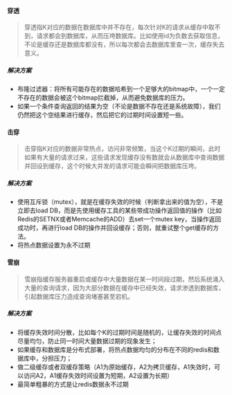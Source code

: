 #### 穿透

>   穿透指K对应的数据在数据库中并不存在，每次针对K的请求从缓存中取不到，请求都会到数据库，从而压垮数据库。比如使用id为负数去获取信息，不论是缓存还是数据库都没有，所以每次都会去数据库里查一次，缓存失去意义。

##### 解决方案

- 布隆过滤器：将所有可能存在的数据哈希到一个足够大的bitmap中，一个一定不存在的数据会被这个bitmap拦截掉，从而避免数据库的压力。
- 如果一个条件查询返回的结果为空（不论是数据不存在还是系统故障），我们仍然把这个空结果进行缓存，然后把它的过期时间设置短一些。



#### 击穿

>   击穿指K对应的数据非常热点，访问非常频繁，当这个K过期的瞬间，此时如果有大量的请求过来，这些请求发现缓存没有数就会从数据库中查询数据并回设到缓存，这个时候大并发的请求可能会瞬间把数据库压垮。

##### 解决方案

- 使用互斥锁（mutex），就是在缓存失效的时候（判断拿出来的值为空），不是立即去load DB，而是先使用缓存工具的某些带成功操作返回值的操作（比如Redis的SETNX或者Memcache的ADD）去set一个mutex key，当操作返回成功时，再进行load DB的操作并回设缓存；否则，就重试整个get缓存的方法。
- 将热点数据设置为永不过期



#### 雪崩

>   雪崩指缓存服务器重启或缓存中大量数据在某一时间段过期，然后系统涌入大量的查询请求，因为大部分数据在缓存中已经失效，请求渗透到数据库，引起数据库压力造成查询堵塞甚至宕机。

##### 解决方案

- 将缓存失效时间分散，比如每个K的过期时间是随机的，让缓存失效的时间点尽量均匀，防止同一时间大量数据过期的现象发生；
- 如果缓存和数据库是分布式部署，将热点数据均匀的分布在不同的redis和数据库中，分担压力；
- 做二级缓存或者双缓存策略（A1为原始缓存，A2为拷贝缓存，A1失效时，可以访问A2，A1缓存失效时间设置为短期，A2设置为长期）
- 最简单粗暴的方式是让redis数据永不过期